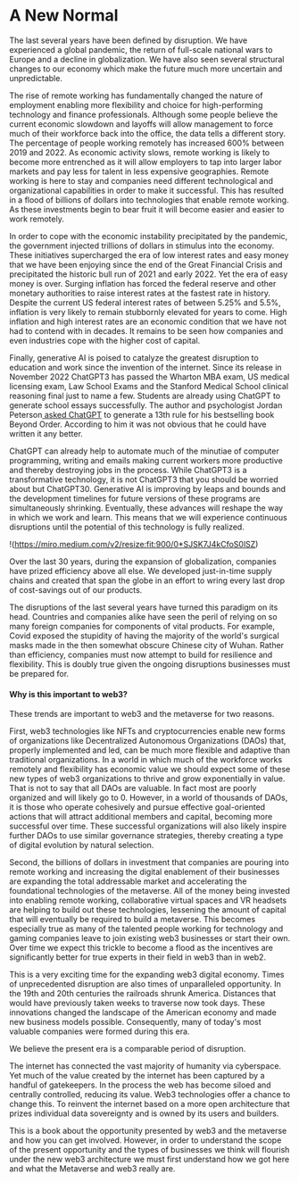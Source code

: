 # A New Normal

The last several years have been defined by disruption. We have experienced a global pandemic, the return of full-scale national wars to Europe and a decline in globalization. We have also seen several structural changes to our economy which make the future much more uncertain and unpredictable.


The rise of remote working has fundamentally changed the nature of employment enabling more flexibility and choice for high-performing technology and finance professionals. Although some people believe the current economic slowdown and layoffs will allow management to force much of their workforce back into the office, the data tells a different story. The percentage of people working remotely has increased 600% between 2019 and 2022. As economic activity slows, remote working is likely to become more entrenched as it will allow employers to tap into larger labor markets and pay less for talent in less expensive geographies. Remote working is here to stay and companies need different technological and organizational capabilities in order to make it successful. This has resulted in a flood of billions of dollars into technologies that enable remote working. As these investments begin to bear fruit it will become easier and easier to work remotely.


In order to cope with the economic instability precipitated by the pandemic, the government injected trillions of dollars in stimulus into the economy. These initiatives supercharged the era of low interest rates and easy money that we have been enjoying since the end of the Great Financial Crisis and precipitated the historic bull run of 2021 and early 2022. Yet the era of easy money is over. Surging inflation has forced the federal reserve and other monetary authorities to raise interest rates at the fastest rate in history. Despite the current US federal interest rates of between 5.25% and 5.5%, inflation is very likely to remain stubbornly elevated for years to come. High inflation and high interest rates are an economic condition that we have not had to contend with in decades. It remains to be seen how companies and even industries cope with the higher cost of capital.


Finally, generative AI is poised to catalyze the greatest disruption to education and work since the invention of the internet. Since its release in November 2022 ChatGPT3 has passed the Wharton MBA exam, US medical licensing exam, Law School Exams and the Stanford Medical School clinical reasoning final just to name a few. Students are already using ChatGPT to generate school essays successfully. The author and psychologist Jordan Peterson[ asked ChatGPT](https://www.youtube.com/watch?v=-jbBqBeKXcc) to generate a 13th rule for his bestselling book Beyond Order. According to him it was not obvious that he could have written it any better.


ChatGPT can already help to automate much of the minutiae of computer programming, writing and emails making current workers more productive and thereby destroying jobs in the process. While ChatGPT3 is a transformative technology, it is not ChatGPT3 that you should be worried about but ChatGPT30. Generative AI is improving by leaps and bounds and the development timelines for future versions of these programs are simultaneously shrinking. Eventually, these advances will reshape the way in which we work and learn. This means that we will experience continuous disruptions until the potential of this technology is fully realized.

!(https://miro.medium.com/v2/resize:fit:900/0*SJSK7J4kCfoS0lSZ)

Over the last 30 years, during the expansion of globalization, companies have prized efficiency above all else. We developed just-in-time supply chains and created that span the globe in an effort to wring every last drop of cost-savings out of our products.


The disruptions of the last several years have turned this paradigm on its head. Countries and companies alike have seen the peril of relying on so many foreign companies for components of vital products. For example, Covid exposed the stupidity of having the majority of the world's surgical masks made in the then somewhat obscure Chinese city of Wuhan. Rather than efficiency, companies must now attempt to build for resilience and flexibility. This is doubly true given the ongoing disruptions businesses must be prepared for.


#### Why is this important to web3?

These trends are important to web3 and the metaverse for two reasons.


First, web3 technologies like NFTs and cryptocurrencies enable new forms of organizations like Decentralized Autonomous Organizations (DAOs) that, properly implemented and led, can be much more flexible and adaptive than traditional organizations. In a world in which much of the workforce works remotely and flexibility has economic value we should expect some of these new types of web3 organizations to thrive and grow exponentially in value. That is not to say that all DAOs are valuable. In fact most are poorly organized and will likely go to 0. However, in a world of thousands of DAOs, it is those who operate cohesively and pursue effective goal-oriented actions that will attract additional members and capital, becoming more successful over time. These successful organizations will also likely inspire further DAOs to use similar governance strategies, thereby creating a type of digital evolution by natural selection.


Second, the billions of dollars in investment that companies are pouring into remote working and increasing the digital enablement of their businesses are expanding the total addressable market and accelerating the foundational technologies of the metaverse. All of the money being invested into enabling remote working, collaborative virtual spaces and VR headsets are helping to build out these technologies, lessening the amount of capital that will eventually be required to build a metaverse. This becomes especially true as many of the talented people working for technology and gaming companies leave to join existing web3 businesses or start their own. Over time we expect this trickle to become a flood as the incentives are significantly better for true experts in their field in web3 than in web2.


This is a very exciting time for the expanding web3 digital economy. Times of unprecedented disruption are also times of unparalleled opportunity. In the 19th and 20th centuries the railroads shrunk America. Distances that would have previously taken weeks to traverse now took days. These innovations changed the landscape of the American economy and made new business models possible. Consequently, many of today's most valuable companies were formed during this era.


We believe the present era is a comparable period of disruption.&#x20;


The internet has connected the vast majority of humanity via cyberspace. Yet much of the value created by the internet has been captured by a handful of gatekeepers. In the process the web has become siloed and centrally controlled, reducing its value. Web3 technologies offer a chance to change this. To reinvent the internet based on a more open architecture that prizes individual data sovereignty and is owned by its users and builders.


This is a book about the opportunity presented by web3 and the metaverse and how you can get involved. However, in order to understand the scope of the present opportunity and the types of businesses we think will flourish under the new web3 architecture we must first understand how we got here and what the Metaverse and web3 really are.&#x20;
